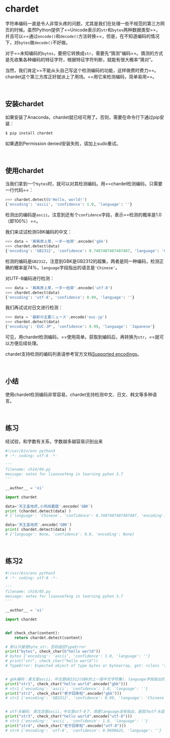 # chardet

字符串编码一直是令人非常头疼的问题，尤其是我们在处理一些不规范的第三方网页的时候。虽然Python提供了==Unicode表示的`str`和`bytes`两种数据类型==，并且可以==通过`encode()`和`decode()`方法转换==，但是，在不知道编码的情况下，对`bytes`做`decode()`不好做。

对于==未知编码的`bytes`，要把它转换成`str`，需要先“猜测”编码==。猜测的方式是先收集各种编码的特征字符，根据特征字符判断，就能有很大概率“猜对”。

当然，我们肯定==不能从头自己写这个检测编码的功能，这样做费时费力==。chardet这个第三方库正好就派上了用场。==用它来检测编码，简单易用==。

<br>

## 安装chardet

如果安装了Anaconda，chardet就已经可用了。否则，需要在命令行下通过pip安装：

```python
$ pip install chardet
```

如果遇到Permission denied安装失败，请加上sudo重试。

<br>

## 使用chardet

当我们拿到一个`bytes`时，就可以对其检测编码。用==chardet检测编码，只需要一行代码==：

```python
>>> chardet.detect(b'Hello, world!')
{'encoding': 'ascii', 'confidence': 1.0, 'language': ''}
```

检测出的编码是`ascii`，注意到还有个`confidence`字段，表示==检测的概率是1.0（即100%）==。

我们来试试检测GBK编码的中文：

```python
>>> data = '离离原上草，一岁一枯荣'.encode('gbk')
>>> chardet.detect(data)
{'encoding': 'GB2312', 'confidence': 0.7407407407407407, 'language': 'Chinese'}
```

检测的编码是`GB2312`，注意到GBK是GB2312的超集，两者是同一种编码，检测正确的概率是74%，`language`字段指出的语言是`'Chinese'`。

对UTF-8编码进行检测：

```python
>>> data = '离离原上草，一岁一枯荣'.encode('utf-8')
>>> chardet.detect(data)
{'encoding': 'utf-8', 'confidence': 0.99, 'language': ''}
```

我们再试试对日文进行检测：

```python
>>> data = '最新の主要ニュース'.encode('euc-jp')
>>> chardet.detect(data)
{'encoding': 'EUC-JP', 'confidence': 0.99, 'language': 'Japanese'}
```

可见，用chardet检测编码，==使用简单。获取到编码后，再转换为`str`，==就可以方便后续处理。

chardet支持检测的编码列表请参考官方文档[Supported encodings](https://chardet.readthedocs.io/en/latest/supported-encodings.html)。

<br>

## 小结

使用chardet检测编码非常容易，chardet支持检测中文、日文、韩文等多种语言。

<br>

## 练习

经试验，和字数有关系，字数越多越容易识别出来

```python
#!/usr/bin/env python3
# -*- coding: utf-8 -*-

'''
filename: ch14/04.py
message: notes for liaoxuefeng in learning pyhon 3.7
'''

__author__ = 'xi'

import chardet

data='天王盖地虎,小鸡炖蘑菇'.encode('GBK')
print (chardet.detect(data) )
# {'language': 'Chinese', 'confidence': 0.7407407407407407, 'encoding': 'GB2312'}

data='天王盖地虎'.encode('GBK')
print( chardet.detect(data) )
# {'language': None, 'confidence': 0.0, 'encoding': None}
```

<br>

## 练习2

```python
#!/usr/bin/env python3
# -*- coding: utf-8 -*-

'''
filename: ch14/05.py
message: notes for liaoxuefeng in learning pyhon 3.7
'''

__author__ = 'xi'

import chardet


def check_char(content):
    return chardet.detect(content)

# 默认只接受byte_str，否则返回TypeError
print("bytes", check_char(b"hello world"))  
# bytes {'encoding': 'ascii', 'confidence': 1.0, 'language': ''}
# print("str", check_char("hello world"))  
# TypeError: Expected object of type bytes or bytearray, got: <class 'str'>


# gbk编码：英文是ascii，中文是GB2312(GBK的上一版中文字符集)，language字段指出的语言是'Chinese'
print("str1", check_char("hello world".encode("gbk")))  
# str1 {'encoding': 'ascii', 'confidence': 1.0, 'language': ''}
print("str2", check_char("老子回来啦".encode("gbk")))  
# str2 {'encoding': 'GB2312', 'confidence': 0.99, 'language': 'Chinese'}


# utf-8编码: 英文还是ascii，中文是utf-8了，但是language没有指出，是因为utf-8适用的太多了
print("str3", check_char("hello world".encode("utf-8")))  
# str3 {'encoding': 'ascii', 'confidence': 1.0, 'language': ''}
print("str4", check_char("老子回来啦".encode("utf-8")))  
# str4 {'encoding': 'utf-8', 'confidence': 0.9690625, 'language': ''}
```



